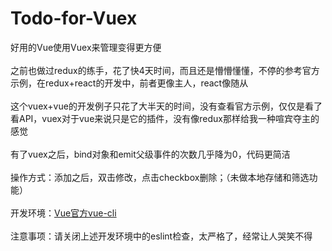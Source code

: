 # Todo-for-Vuex<br/>
好用的Vue使用Vuex来管理变得更方便<br/><br/>
之前也做过redux的练手，花了快4天时间，而且还是懵懵懂懂，不停的参考官方示例，在redux+react的开发中，前者更像主人，react像随从<br/><br/>
这个vuex+vue的开发例子只花了大半天的时间，没有查看官方示例，仅仅是看了看API，vuex对于vue来说只是它的插件，没有像redux那样给我一种喧宾夺主的感觉<br/><br/>
有了vuex之后，bind对象和emit父级事件的次数几乎降为0，代码更简洁<br/><br/>
操作方式：添加之后，双击修改，点击checkbox删除；（未做本地存储和筛选功能）<br/><br/>
开发环境：[Vue官方vue-cli ](http://cn.vuejs.org/v2/guide/installation.html#命令行工具)<br/><br/>
注意事项：请关闭上述开发环境中的eslint检查，太严格了，经常让人哭笑不得

